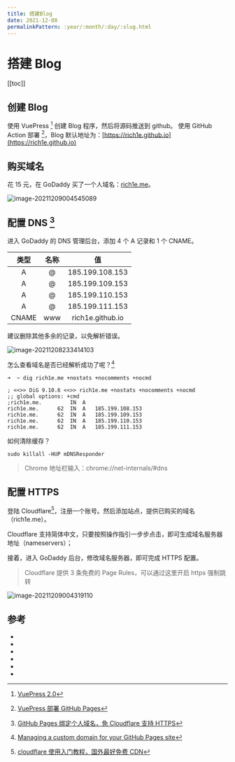 ```yaml
---
title: 搭建Blog
date: 2021-12-08
permalinkPattern: :year/:month/:day/:slug.html
---
```


# 搭建 Blog

[[toc]]

## 创建 Blog

使用 VuePress [^4] 创建 Blog 程序，然后将源码推送到 github。
使用 GitHub Action 部署 [^3]，Blog 默认地址为：[https://rich1e.github.io](https://rich1e.github.io)

## 购买域名

花 15 元，在 GoDaddy 买了一个人域名：[rich1e.me](https://rich1e.me)。

![image-20211209004545089](@images/workspace/image-20211209004545089.png)

## 配置 DNS [^1]

进入 GoDaddy 的 DNS 管理后台，添加 4 个 A 记录和 1 个 CNAME。

| 类型  | 名称 |        值        |
| :---: | :--: | :--------------: |
|   A   |  @   | 185.199.108.153  |
|   A   |  @   | 185.199.109.153  |
|   A   |  @   | 185.199.110.153  |
|   A   |  @   | 185.199.111.153  |
| CNAME | www  | rich1e.github.io |

建议删除其他多余的记录，以免解析错误。

![image-20211208233414103](@images/workspace/image-20211208233414103.png)

怎么查看域名是否已经解析成功了呢？[^2]

```shell
➜  ~ dig rich1e.me +nostats +nocomments +nocmd

; <<>> DiG 9.10.6 <<>> rich1e.me +nostats +nocomments +nocmd
;; global options: +cmd
;rich1e.me.			IN	A
rich1e.me.		62	IN	A	185.199.108.153
rich1e.me.		62	IN	A	185.199.109.153
rich1e.me.		62	IN	A	185.199.110.153
rich1e.me.		62	IN	A	185.199.111.153
```

如何清除缓存？

```shell
sudo killall -HUP mDNSResponder
```

> Chrome 地址栏输入：chrome://net-internals/#dns

## 配置 HTTPS

登陆 Cloudflare[^5]，注册一个账号。然后添加站点，提供已购买的域名（rich1e.me）。

Cloudflare 支持简体中文，只要按照操作指引一步步点击，即可生成域名服务器地址（nameservers）；

接着，进入 GoDaddy 后台，修改域名服务器，即可完成 HTTPS 配置。

> Cloudflare 提供 3 条免费的 Page Rules，可以通过这里开启 https 强制跳转

![image-20211209004319110](@images/workspace/image-20211209004319110.png)

## 参考

- [^1]: [GitHub Pages 绑定个人域名，免 Cloudflare 支持 HTTPS](https://io-oi.me/tech/custom-domains-on-github-pages/)
- [^2]: [Managing a custom domain for your GitHub Pages site](https://docs.github.com/en/pages/configuring-a-custom-domain-for-your-github-pages-site/managing-a-custom-domain-for-your-github-pages-site)
- [^3]: [VuePress 部署 GitHub Pages](https://v2.vuepress.vuejs.org/zh/guide/deployment.html#github-pages)
- [^4]: [VuePress 2.0](https://v2.vuepress.vuejs.org/zh/)
- [^5]: [cloudflare 使用入门教程，国外最好免费 CDN](https://zhuanlan.zhihu.com/p/82909515)
- [^6]: [godaddy+cloudflare 实现自定义域名访问+https](https://codingwjl.github.io/2018/03/10/cloudflare-https/)
